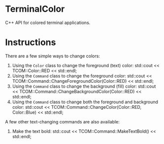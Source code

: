 TerminalColor
=============

C++ API for colored terminal applications.

# Instructions

There are a few simple ways to change colors:

1. Using the `Color` class to change the foreground (text) color:
	std::cout << TCOM::Color::RED << std::endl;
2. Using the `Command` class to change the foreground color:
	std::cout << TCOM::Command::ChangeForegroundColor(Color::RED) << std::endl;
3. Using the `Command` class to change the background (fill) color:
	std::cout << TCOM::Command::ChangeBackgroundColor(Color::RED) << std::endl;
4. Using the `Command` class to change both the foreground and background color:
	std::cout << TCOM::Command::ChangeColor(Color::RED, Color::Blue) << std::endl;

A few other text-changing commands are also available:

1. Make the text bold:
	std::cout << TCOM::Command::MakeTextBold() << std::endl;